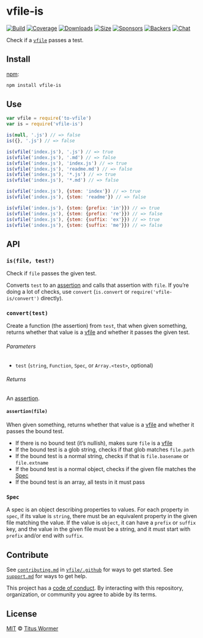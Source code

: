 # vfile-is

[![Build][build-badge]][build]
[![Coverage][coverage-badge]][coverage]
[![Downloads][downloads-badge]][downloads]
[![Size][size-badge]][size]
[![Sponsors][sponsors-badge]][collective]
[![Backers][backers-badge]][collective]
[![Chat][chat-badge]][chat]

Check if a [`vfile`][vfile] passes a test.

## Install

[npm][]:

```sh
npm install vfile-is
```

## Use

```js
var vfile = require('to-vfile')
var is = require('vfile-is')

is(null, '.js') // => false
is({}, '.js') // => false

is(vfile('index.js'), '.js') // => true
is(vfile('index.js'), '.md') // => false
is(vfile('index.js'), 'index.js') // => true
is(vfile('index.js'), 'readme.md') // => false
is(vfile('index.js'), '*.js') // => true
is(vfile('index.js'), '*.md') // => false

is(vfile('index.js'), {stem: 'index'}) // => true
is(vfile('index.js'), {stem: 'readme'}) // => false

is(vfile('index.js'), {stem: {prefix: 'in'}}) // => true
is(vfile('index.js'), {stem: {prefix: 're'}}) // => false
is(vfile('index.js'), {stem: {suffix: 'ex'}}) // => true
is(vfile('index.js'), {stem: {suffix: 'me'}}) // => false
```

## API

### `is(file, test?)`

Check if `file` passes the given test.

Converts `test` to an [assertion][] and calls that assertion with `file`.
If you’re doing a lot of checks, use `convert` (`is.convert` or
`require('vfile-is/convert')` directly).

### `convert(test)`

Create a function (the assertion) from `test`, that when given something,
returns whether that value is a [vfile][] and whether it passes the given
test.

###### Parameters

*   `test` (`string`, `Function`, `Spec`, or `Array.<test>`, optional)

###### Returns

An [assertion][].

#### `assertion(file)`

When given something, returns whether that value is a [vfile][] and whether it
passes the bound test.

*   If there is no bound test (it’s nullish), makes sure `file` is a [vfile][]
*   If the bound test is a glob string, checks if that glob matches `file.path`
*   If the bound test is a normal string, checks if that is `file.basename` or
    `file.extname`
*   If the bound test is a normal object, checks if the given file matches the
    [Spec][]
*   If the bound test is an array, all tests in it must pass

### `Spec`

A spec is an object describing properties to values.
For each property in `spec`, if its value is `string`, there must be an
equivalent property in the given file matching the value.
If the value is `object`, it can have a `prefix` or `suffix` key, and the value
in the given file must be a string, and it must start with `prefix` and/or end
with `suffix`.

## Contribute

See [`contributing.md`][contributing] in [`vfile/.github`][health] for ways to
get started.
See [`support.md`][support] for ways to get help.

This project has a [code of conduct][coc].
By interacting with this repository, organization, or community you agree to
abide by its terms.

## License

[MIT][license] © [Titus Wormer][author]

<!-- Definitions -->

[build-badge]: https://github.com/vfile/vfile-is/workflows/main/badge.svg

[build]: https://github.com/vfile/vfile-is/actions

[coverage-badge]: https://img.shields.io/codecov/c/github/vfile/vfile-is.svg

[coverage]: https://codecov.io/github/vfile/vfile-is

[downloads-badge]: https://img.shields.io/npm/dm/vfile-is.svg

[downloads]: https://www.npmjs.com/package/vfile-is

[size-badge]: https://img.shields.io/bundlephobia/minzip/vfile-is.svg

[size]: https://bundlephobia.com/result?p=vfile-is

[sponsors-badge]: https://opencollective.com/unified/sponsors/badge.svg

[backers-badge]: https://opencollective.com/unified/backers/badge.svg

[collective]: https://opencollective.com/unified

[chat-badge]: https://img.shields.io/badge/chat-discussions-success.svg

[chat]: https://github.com/vfile/vfile/discussions

[npm]: https://docs.npmjs.com/cli/install

[contributing]: https://github.com/vfile/.github/blob/HEAD/contributing.md

[support]: https://github.com/vfile/.github/blob/HEAD/support.md

[health]: https://github.com/vfile/.github

[coc]: https://github.com/vfile/.github/blob/HEAD/code-of-conduct.md

[license]: license

[author]: https://wooorm.com

[vfile]: https://github.com/vfile/vfile

[assertion]: #assertionfile

[spec]: #spec
